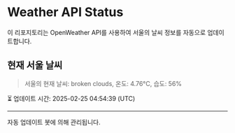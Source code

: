 
# Weather API Status

이 리포지토리는 OpenWeather API를 사용하여 서울의 날씨 정보를 자동으로 업데이트합니다.

## 현재 서울 날씨
> 서울의 현재 날씨: broken clouds, 온도: 4.76°C, 습도: 56%

⏳ 업데이트 시간: 2025-02-25 04:54:39 (UTC)

---
자동 업데이트 봇에 의해 관리됩니다.
